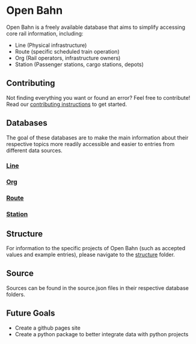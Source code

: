 # Open Bahn
Open Bahn is a freely available database that aims to simplify accessing core rail information, including:

- Line (Physical infrastructure)
- Route (specific scheduled train operation)
- Org (Rail operators, infrastructure owners)
- Station (Passenger stations, cargo stations, depots)

## Contributing
Not finding everything you want or found an error? Feel free to contribute! Read our [contributing instructions](contributing.md) to get started.

## Databases
The goal of these databases are to make the main information about their respective topics more readily accessible and easier to entries from different data sources.

### [Line](/db/line)

### [Org](/db/org)

### [Route](/db/route)

### [Station](/db/station)

## Structure
For information to the specific projects of Open Bahn (such as accepted values and example entries), please navigate to the [structure](structure/) folder.

## Source
Sources can be found in the source.json files in their respective database folders.

## Future Goals
- Create a github pages site
- Create a python package to better integrate data with python projects
